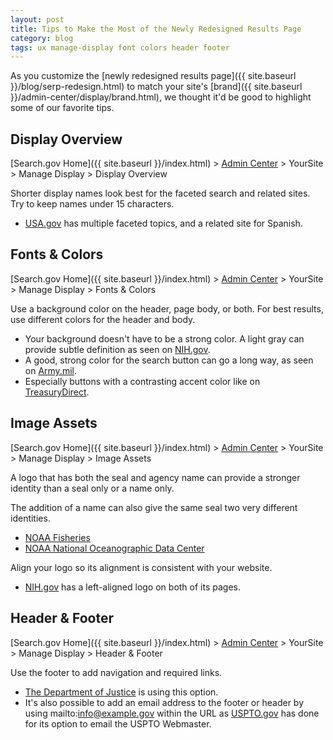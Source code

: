 ```yaml
---
layout: post
title: Tips to Make the Most of the Newly Redesigned Results Page
category: blog
tags: ux manage-display font colors header footer
---
```


As you customize the [newly redesigned results page]({{ site.baseurl }}/blog/serp-redesign.html) to match your site's [brand]({{ site.baseurl }}/admin-center/display/brand.html), we thought it'd be good to highlight some of our favorite tips.

## Display Overview

[Search.gov Home]({{ site.baseurl }}/index.html) > [Admin Center](https://search.usa.gov/sites/) > YourSite > Manage Display > Display Overview

Shorter display names look best for the faceted search and related sites. Try to keep names under 15 characters.

* [USA.gov](https://search.usa.gov/search?affiliate=usagov&query=visas) has multiple faceted topics, and a related site for Spanish.

## Fonts & Colors

[Search.gov Home]({{ site.baseurl }}/index.html) > [Admin Center](https://search.usa.gov/sites/) > YourSite > Manage Display > Fonts & Colors

Use a background color on the header, page body, or both. For best results, use different colors for the header and body.  

* Your background doesn't have to be a strong color. A light gray can provide subtle definition as seen on [NIH.gov](https://search.nih.gov/search?&affiliate=nih&query=library).
* A good, strong color for the search button can go a long way, as seen on [Army.mil](https://search.usa.gov/search?utf8=%E2%9C%93&affiliate=www.army.mil&sort_by=&query=troops).
* Especially buttons with a contrasting accent color like on [TreasuryDirect](https://search.usa.gov/search?query=gold&affiliate=treasurydirect).

## Image Assets

[Search.gov Home]({{ site.baseurl }}/index.html) > [Admin Center](https://search.usa.gov/sites/) > YourSite > Manage Display > Image Assets

A logo that has both the seal and agency name can provide a stronger identity than a seal only or a name only. 

The addition of a name can also give the same seal two very different identities.

* [NOAA Fisheries](https://search.usa.gov/search?&m=&affiliate=nmfs.noaa.gov&query=fisheries)
* [NOAA National Oceanographic Data Center](https://search.usa.gov/search?affiliate=nodc.noaa.gov&query=wilmington)

Align your logo so its alignment is consistent with your website.

* [NIH.gov](https://search.nih.gov/search?utf8=%E2%9C%93&affiliate=nih&query=health) has a left-aligned logo on both of its pages.

## Header & Footer

[Search.gov Home]({{ site.baseurl }}/index.html) > [Admin Center](https://search.usa.gov/sites/) > YourSite > Manage Display > Header & Footer

Use the footer to add navigation and required links.

* [The Department of Justice](https://search.justice.gov/search?affiliate=justice&query=law) is using this option.
* It's also possible to add an email address to the footer or header by using mailto:info@example.gov within the URL as [USPTO.gov](https://search.uspto.gov/search?affiliate=web-sdmg-uspto.gov&query=patents) has done for its option to email the USPTO Webmaster.
